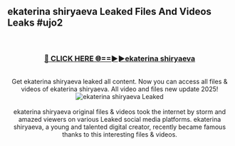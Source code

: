 ## ekaterina shiryaeva Leaked Files And Videos Leaks #ujo2
<br>
<div align="center">
<h3><a href="https://watchclip.my.id/ekaterina shiryaeva" rel="nofollow">🔴 CLICK HERE 🌐==►►ekaterina shiryaeva</a></h3>
<br>
Get ekaterina shiryaeva leaked all content. Now you can access all files & videos of ekaterina shiryaeva. All video and files new update 2025!
<br>
<a href="https://watchclip.my.id/ekaterina shiryaeva" rel="nofollow" data-target="animated-image.originalLink"><img src="https://i.ibb.co.com/WyWwxjT/player-gif2.gif" alt="ekaterina shiryaeva Leaked" style="max-width: 100%; display: inline-block;" data-target="animated-image.originalImage"></a>
<br><br>
ekaterina shiryaeva original files & videos took the internet by storm and amazed viewers on various Leaked social media platforms. ekaterina shiryaeva, a young and talented digital creator, recently became famous thanks to this interesting files & videos.
</div>
<br>